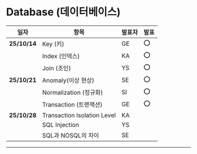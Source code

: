 # Database (데이터베이스)

| 일자 | 항목 | 발표자 | 발표 |
|------|------|------|------|
|**25/10/14**| Key (키) | GE | ⭕
|        | Index (인덱스) | KA | ⭕
|        | Join (조인) | YS | ⭕
|**25/10/21**| Anomaly(이상 현상) | SE | ⭕
|        | Normalization (정규화) | SI | ⭕
|        | Transaction (트랜잭션) | GE | ⭕
|**25/10/28**| Transaction Isolation Level | KA |
|        | SQL Injection | YS |
|        | SQL과 NOSQL의 차이 | SE |

<hr>



